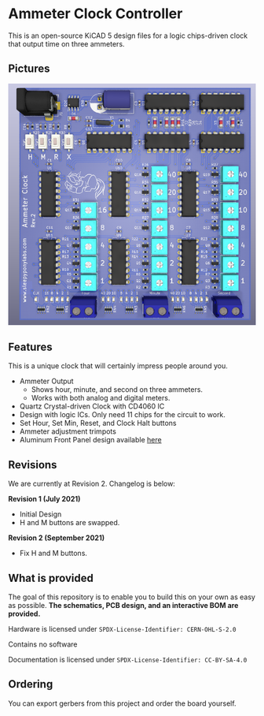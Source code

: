 # Ammeter Clock Controller

This is an open-source KiCAD 5 design files for a logic chips-driven clock that output time on three ammeters.

## Pictures

![](pics/ammeter_clock_front.png)

## Features

This is a unique clock that will certainly impress people around you.

- Ammeter Output
	- Shows hour, minute, and second on three ammeters.
	- Works with both analog and digital meters.
- Quartz Crystal-driven Clock with CD4060 IC
- Design with logic ICs. Only need 11 chips for the circuit to work.
- Set Hour, Set Min, Reset, and Clock Halt buttons
- Ammeter adjustment trimpots
- Aluminum Front Panel design available [here](https://github.com/Sirawit7205/ammeter-clock-frontpanel)

## Revisions

We are currently at Revision 2. Changelog is below:

**Revision 1 (July 2021)**
- Initial Design
- H and M buttons are swapped.

**Revision 2 (September 2021)**
- Fix H and M buttons.

## What is provided

The goal of this repository is to enable you to build this on your own as easy as possible. **The schematics, PCB design, and an interactive BOM are provided.**

Hardware is licensed under `SPDX-License-Identifier: CERN-OHL-S-2.0`

Contains no software

Documentation is licensed under `SPDX-License-Identifier: CC-BY-SA-4.0`

## Ordering

You can export gerbers from this project and order the board yourself.
